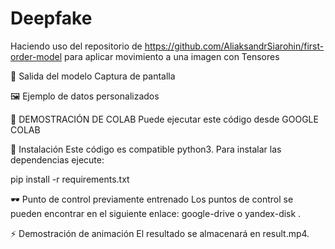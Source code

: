 # Deepfake
Haciendo uso del repositorio de https://github.com/AliaksandrSiarohin/first-order-model para aplicar movimiento a una imagen con Tensores

📝 Salida del modelo
Captura de pantalla

🖼 Ejemplo de datos personalizados


🔬 DEMOSTRACIÓN DE COLAB
Puede ejecutar este código desde GOOGLE COLAB

📌 Instalación
Este código es compatible python3. Para instalar las dependencias ejecute:

pip install -r requirements.txt

🕶 Punto de control previamente entrenado
Los puntos de control se pueden encontrar en el siguiente enlace: google-drive o yandex-disk .

⚡ Demostración de animación
El resultado se almacenará en result.mp4.
